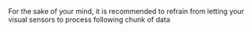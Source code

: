 For the sake of your mind, it is recommended to refrain from letting your visual sensors to process following chunk of data
